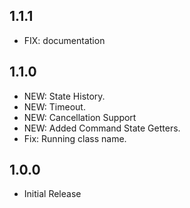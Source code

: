 ## 1.1.1
* FIX: documentation

## 1.1.0

* NEW: State History.
* NEW: Timeout.
* NEW: Cancellation Support
* NEW: Added Command State Getters.
* Fix: Running class name.


## 1.0.0

* Initial Release
